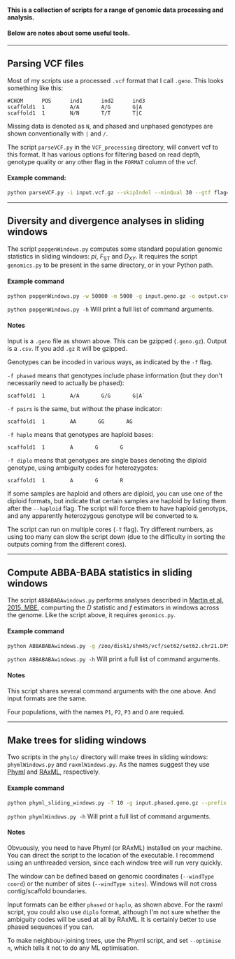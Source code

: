 #### This is a collection of scripts for a range of genomic data processing and analysis.
#### Below are notes about some useful tools.

___

## Parsing VCF files

Most of my scripts use a processed `.vcf` format that I call `.geno`. This looks something like this:

```
#CHOM      POS      ind1      ind2      ind3
scaffold1  1        A/A       A/G       G|A
scaffold1  1        N/N       T/T       T|C
```

Missing data is denoted as `N`, and phased and unphased genotypes are shown conventionally with `|` and `/`.

The script `parseVCF.py` in the `VCF_processing` directory, will convert vcf to this format. It has various options for filtering based on read depth, genotype quality or any other flag in the `FORMAT` column of the vcf.

#### Example command:

```bash
python parseVCF.py -i input.vcf.gz --skipIndel --minQual 30 --gtf flag=DP min=5 | gzip > output.geno.gz
```
___

## Diversity and divergence analyses in sliding windows

The script `popgenWindows.py` computes some standard population genomic statistics in sliding windows:  *pi*,  *F*<sub>ST</sub> and *D<sub>XY</sub>*. It requires the script `genomics.py` to be present in the same directory, or in your Python path.

#### Example command
```bash
python popgenWindows.py -w 50000 -m 5000 -g input.geno.gz -o output.csv.gz -f phased -T 5 -p popA A1,A2,A3,A4 -p popB B1,B2,B3,B4,B6,B6 -p popC C1,C2
```
`python popgenWindows.py -h` Will print a full list of command arguments.

#### Notes

Input is a `.geno` file as shown above. This can be gzipped (`.geno.gz`).
Output is a `.csv`. If you add `.gz` it will be gzipped.

Genotypes can be incoded in various ways, as indicated by the `-f` flag.

`-f phased` means that genotypes include phase information (but they don't necessarily need to actually be phased):
```
scaffold1  1        A/A       G/G       G|A`
``` 

`-f pairs` is the same, but without the phase indicator:
```
scaffold1  1        AA       GG       AG
```

`-f haplo` means that genotypes are haploid bases:
```
scaffold1  1        A       G       G
```

`-f diplo` means that genotypes are single bases denoting the diploid genotype, using ambiguity codes for heterozygotes:
```
scaffold1  1        A       G       R
```

If some samples are haploid and others are diploid, you can use one of the diploid formats, but indicate that certain samples are haploid by listing them after the `--haploid` flag. The script will force them to have haploid genotyps, and any apparently heterozygous genotype will be converted to `N`.

The script can run on multiple cores (`-T` flag). Try different numbers, as using too many can slow the script down (due to the difficulty in sorting the outputs coming from the different cores).

___
## Compute ABBA-BABA statistics in sliding windows

The script `ABBABABAwindows.py` performs analyses described in [Martin et al. 2015, MBE](http://mbe.oxfordjournals.org/content/32/1/244.abstract?sid=a3d00925-b3fe-4214-b142-256739082832), compurting the *D* statistic and *f* estimators in windows across the genome. Like the script above, it requires `genomics.py`.

#### Example command

```bash
python ABBABABAwindows.py -g /zoo/disk1/shm45/vcf/set62/set62.chr21.DP5GQ30.AN100MAC1.diplo.gz -f diplo -o output.csv -w 100000 -m 5000 -s 100000 -p P1 A1,A2,A3,A4 -p P2 B1,B2,B3,B4 -p P3  C1,C2,C3,C4 -p O D1,D2,D3,D4 -T 10 --minData 0.5
```
`python ABBABABAwindows.py -h` Will print a full list of command arguments.

#### Notes
This script shares several command arguments with the one above. And input formats are the same.

Four populations, with the names `P1`, `P2`, `P3` and `O` are requied.

___
## Make trees for sliding windows

Two scripts in the `phylo/` directory will make trees in sliding windows: `phymlWindows.py` and `raxmlWindows.py`. As the names suggest they use [Phyml](http://www.atgc-montpellier.fr/phyml/) and [RAxML](http://sco.h-its.org/exelixis/web/software/raxml/), respectively.

#### Example command
```bash
python phyml_sliding_windows.py -T 10 -g input.phased.geno.gz --prefix output.phyml_bionj.w50 -w 50 --windType sites --model GTR --genoFormat phased 
```
`python phymlWindows.py -h` Will print a full list of command arguments.

#### Notes
Obvuously, you need to have Phyml (or RAxML) installed on your machine. You can direct the script to the location of the executable. I recommend using an unthreaded version, since each window tree will run very quickly.

The window can be defined based on genomic coordinates (`--windType coord`) or the number of sites (`--windType sites`). Windows will not cross contig/scaffold boundaries.

Input formats can be either `phased` or `haplo`, as shown above. For the raxml script, you could also use `diplo` format, although I'm not sure whether the ambiguity codes will be used at all by RAxML. It is certainly better to use phased sequences if you can.

To make neighbour-joining trees, use the Phyml script, and set `--optimise n`, which tells it not to do any ML optimisation.










